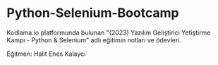 # Python-Selenium-Bootcamp
Kodlama.io platformunda bulunan "(2023) Yazılım Geliştirici Yetiştirme Kampı - Python & Selenium" adlı eğitimin notları ve ödevleri.

Eğitmen: Halit Enes Kalaycı
